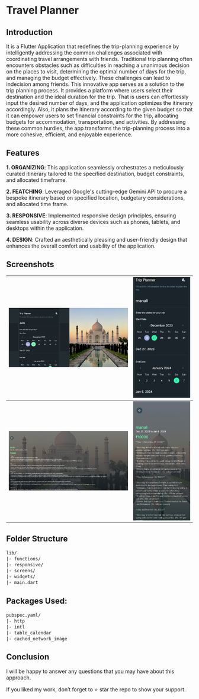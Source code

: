 # Travel Planner

## Introduction
It is a Flutter Application that redefines the trip-planning experience by intelligently addressing the common challenges associated with coordinating travel arrangements with friends. Traditional trip planning often encounters obstacles such as difficulties in reaching a unanimous decision on the places to visit, determining the optimal number of days for the trip, and managing the budget effectively. These challenges can lead to indecision among friends. This innovative app serves as a solution to the trip planning process. It provides a platform where users select their destination and the ideal duration for the trip. That is users can effortlessly input the desired number of days, and the application optimizes the itinerary accordingly. Also, it plans the itinerary according to the given budget so that it can empower users to set financial constraints for the trip, allocating budgets for accommodation, transportation, and activities. By addressing these common hurdles, the app transforms the trip-planning process into a more cohesive, efficient, and enjoyable experience.

## Features
**1. ORGANIZING**: This application seamlessly orchestrates a meticulously curated itinerary tailored to the specified destination, budget constraints, and allocated timeframe.

**2. FEATCHING**: Leveraged Google's cutting-edge Gemini API to procure a bespoke itinerary based on specified location, budgetary considerations, and allocated time frame.

**3. RESPONSIVE**: Implemented responsive design principles, ensuring seamless usability across diverse devices such as phones, tablets, and desktops within the application.

**4. DESIGN**: Crafted an aesthetically pleasing and user-friendly design that enhances the overall comfort and usability of the application.

## Screenshots
![](/assets/images/1.png?raw=true "Optional Title") | ![](/assets/images/4.jpeg?raw=true "Optional Title")
:-------------------------:|:-------------------------:
![](/assets/images/2.png?raw=true "Optional Title")  |  ![](/assets/images/5.jpeg?raw=true "Optional Title")

## Folder Structure
```
lib/
|- functions/
|- responsive/
|- screens/
|- widgets/
|- main.dart
```

## Packages Used:
```
pubspec.yaml/
|- http
|- intl
|- table_calendar
|- cached_network_image
```

## Conclusion
I will be happy to answer any questions that you may have about this approach.

If you liked my work, don’t forget to ⭐ star the repo to show your support.

